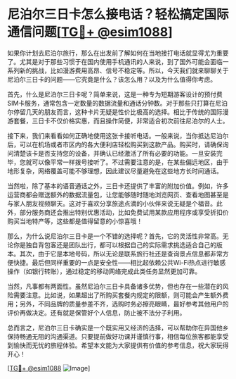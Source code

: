 # 尼泊尔三日卡怎么接电话？轻松搞定国际通信问题[[TG💪+ @esim1088](https://t.me/s/esim1088)]

如果你计划去尼泊尔旅行，那么在出发前了解如何在当地接打电话就显得尤为重要了。尤其是对于那些习惯于在国内使用手机通讯的人来说，到了国外可能会面临一系列新的挑战，比如漫游费用高昂、信号不稳定等。所以，今天我们就来聊聊关于尼泊尔三日卡的问题——它究竟是什么？该怎么用？以及为什么值得你考虑。

首先，什么是尼泊尔三日卡呢？简单来说，这是一种专为短期游客设计的预付费SIM卡服务，通常包含一定数量的数据流量和通话分钟数。对于那些只打算在尼泊尔停留几天的朋友而言，这种卡片无疑是性价比极高的选择。相比于传统的国际漫游套餐，三日卡不仅价格实惠，而且操作简便，非常适合初次前往尼泊尔的人士。

接下来，我们来看看如何正确地使用这张卡接听电话。一般来说，当你抵达尼泊尔后，可以在机场或者市区内的各大便利店轻松购买到这款产品。购买时，请确保询问清楚该卡是否支持您的设备，并确认已经激活了所有必要的功能。一旦安装完毕，您就可以像平常一样拨号接听了。不过需要注意的是，在某些偏远地区，由于地形复杂，网络覆盖可能不够理想，因此建议尽量避免在这些地方长时间通话。

当然啦，除了基本的语音通话之外，三日卡还提供了丰富的附加价值。例如，许多运营商都会赠送额外的数据流量包，让您能够随时随地浏览网页、查看地图甚至是与家人朋友视频聊天。这对于喜欢分享旅途点滴的小伙伴来说无疑是个福音。此外，部分服务商还会推出特别优惠活动，比如免费试用某款应用程序或享受折扣价购买当地特产等，这些都是值得留意的小惊喜哦！

那么，为什么说尼泊尔三日卡是一个不错的选择呢？首先，它的灵活性非常高。无论你是独自背包客还是团队出行，都可以根据自己的实际需求挑选适合自己的版本。其次，由于它是本地号码，所以无论是联系旅行社还是查询景点信息都非常方便快捷。最后但同样重要的一点是安全性——相比起依赖公共Wi-Fi热点进行敏感操作（如银行转账），通过稳定的移动网络完成此类任务显然更加可靠。

当然，凡事都有两面性。虽然尼泊尔三日卡具备诸多优势，但也存在一些潜在的风险需要注意。比如说，如果超出了所购买套餐内规定的限额，则可能会产生额外费用；另外，不同品牌的质量参差不齐，选购时务必擦亮眼睛，最好参考其他用户的评价再做决定。还有就是保管好个人信息，防止被不法分子利用。

总而言之，尼泊尔三日卡确实是一个既实用又经济的选择，可以帮助你在异国他乡保持畅通无阻的沟通渠道。只要提前做好功课并谨慎行事，相信每位旅客都能享受到愉快而无忧的旅程体验。希望本文能为大家提供有价值的参考信息，祝大家玩得开心！

[[TG💪+ @esim1088](https://t.me/s/esim1088) ![Image](https://i.postimg.cc/4NQfJmqS/Snipaste-2025-05-13-00-14-12.png)]